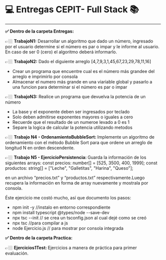 <h1> 	&#128187;  Entregas CEPIT- Full Stack 	&#128218;</h1>
<hr>

<b> ✅ Dentro de la carpeta Entregas:</b>


👉🏼  <b>TrabajoN1:</b> Desarrollar un algoritmo que dado un número, ingresado por el usuario determine si el número es par o impar y le informe al usuario. En caso de ser 0 (cero) el algoritmo deberá informarlo.

👉🏼 <b>TrabajoN2:</b> Dado el diguiente arreglo [4,7,9,3,1,45,67,23,29,78,11,16]
- Crear un programa que encuentre cual es el número más grandee del arreglo e imprimirlo por consola
- Almacenar el numero más grande en una viariable global y pasarlo a una funcion  para determinar si el número es par o impar 

👉🏼 <b>TrabajoN3:</b> Realice un programa que devuelva la potencia de un número
- La base y el exponente deben ser ingresados por teclado
- Solo deben admitirse exponentes mayores o iguales a cero
- Recuerde que el resultado de un numeroe levado a 0 es 1
- Separe la logica de calcular la potencia utilizando metodos

👉🏼 <b> Trabajo N4 - OrdenamientoBubbleSort: </b> Implemente un algoritmo de ordenamiento con el método Bubble Sort para que ordene un arreglo de longitud N en orden descendente. 

👉🏼 <b> Trabajo N5 - EjercicioPersistencia: </b> Guarda la información de los siguientes arrays:
const precios: number[] = [525, 3500, 400, 1999];
const productos: string[] = ["Leche", "Galletitas", "Harina",
"Queso"];

en un archivo “precios.txt” y “productos.txt”
respectivamente.Luego recupera la información en forma de
array nuevamente y mostrala por consola.

Éste ejercicio me costó mucho, así que documento los pasos:

- npm init -y //instalo en entorno correspondiente
- npm install typescript @types/node --save-dev
- npx tsc --init // se crea un tsconfig.json al cual dejé como se creó
- npx tsc  //para compilar a js
- node Ejercicio.js  // para mostrar por consola integrada


<b> ✅ Dentro de la carpeta Practica:</b>

👉🏼 <b> Ejercicios1Test: </b> Ejercicios a manera de práctica para primer evaluación.